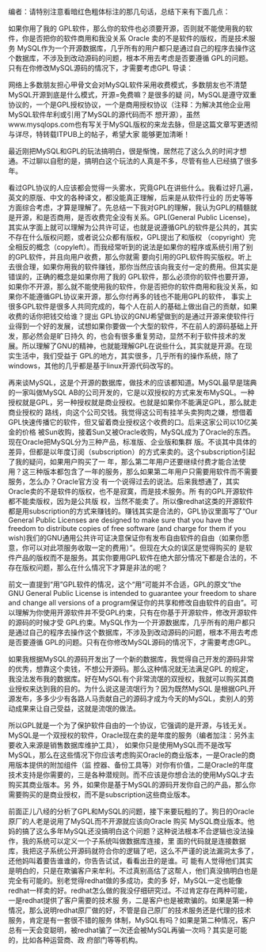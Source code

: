 编者：请特别注意看暗红色粗体标注的那几句话，总结下来有下面几点：

如果你用了我的 GPL软件，那么你的软件也必须要开源，否则就不能使用我的软件，你是否把你的软件商用和我没关系 Oracle 卖的不是软件的版权，而是技术服务 MySQL作为一个开源数据库，几乎所有的用户都只是通过自己的程序去操作这个数据库，不涉及到改动源码的问题，根本不用去考虑是否要遵循 GPL的问题。 只有在你修改MySQL源码的情况下，才需要考虑GPL 导读：

 网络上多数朋友担心甲骨文会对MySQL软件采用收费模式，多数朋友也不清楚MySQL开源到底是什么模式，开源=免费嘛？是很多的疑 问，MySQL是遵守双重协议的，一个是GPL授权协议，一个是商用授权协议（注释：为解决其他企业用MySQL软件牟利或引用了MySQL的源代码而不 想开源），虽然www.mysqlops.com也有写关于MySQL版权的来龙去脉，但是这篇文章写更透彻与详尽，特转载ITPUB上的帖子，希望大家 能够更加清晰！

 最近刚把MySQL和GPL的玩法搞明白，很是惭愧，居然花了这么久的时间才想通。不过聊以自慰的是，搞明白这个玩法的人真是不多，尽管有些人已经搞了很多年。

 看过GPL协议的人应该都会觉得一头雾水，究竟GPL在讲些什么。我看过好几遍，英文的原版、中文的各种译文，都没能真正理解，后来是从软件行业的 历史等等方面综合考虑，才算是理解了。先总结一下我对GPL的理解，我认为GPL的精髓就是开源，和是否商用，是否收费完全没有关系。GPL(General Public License)， 其实从字面上就可以理解为公共许可证，也就是说遵循GPL的软件是公共的，其实不存在什么版权问题，或者说公众都有版权，GPL提出了和版权 （copyright）完全相反的概念（copyleft）。而我经常听到的说法是如果你的程序或系统引用了别的GPL软件，并且向用户收费，那么你就需 要向引用的GPL软件购买版权。听上去很合理，如果你用我的软件赚钱，那你当然应该向我支付一定的费用。但其实是错误的，正确的概念是如果你用了我的 GPL软件，那么必须你的软件也要开源，如果你不开源，那么就不能使用我的软件，你是否把你的软件商用和我没关系，如果你不能遵循GPL协议来开源，那么你付再多的钱也不能用GPL的软件， 事实上很多GPL软件是很多人共同完成的，每个人在前人的基础上做出自己的贡献，如果收费的话你把钱交给谁？提出 GPL协议的GNU希望做到的是通过开源来使软件行业得到一个好的发展，试想如果你要做一个大型的软件，不在前人的源码基础上开发，那必然会是旷日持久 的，也会有很多重复劳动，显然不利于软件技术的发展。所以理解了GNU的精神，也就能理解GPL在说些什么，其实就是开源。在现实生活中，我们受益于 GPL的地方，其实很多，几乎所有的操作系统，除了windows，其他的几乎都是基于linux开源代码改写的。

 再来谈MySQL，这是个开源的数据库，做技术的应该都知道。MySQL最早是瑞典的一家叫做MySQL AB的公司开发的，它是以双授权的方式来发布MySQL。一种授权就是GPL，另一种授权就是商业授权。也就是如果你不能满足GPL，那么就走商业授权的 路线，向这个公司交钱。我觉得这公司有挂羊头卖狗肉之嫌，想借着GPL快速传播它的软件，但又留着商业授权这个收费的口。后来这家公司以10亿美金的价格 被Sun收购，接着Sun又被Oracle收购，MySQL成为了Oracle的东西。现在Oracle把MySQL分为三种产品，标准版、企业版和集群 版。不谈其中具体的差异，但都是以年度订阅（subscription）的方式来卖的。这个subscription引起了我的疑问，如果用户购买了一 年，那么第二年用户还要继续付费才能合法使用？这三种版本都包含了一年的服务，那么如果第二年用户只需要用软件而不需要服务，怎么办？Oracle官方没 有一个说得过去的说法。后来我想通了，其实Oracle卖的不是软件的版权，也不是寂寞，而是技术服务。所 有的GPL开源软件都不能卖版权，因为是公共版 权，当然不能卖了。所以像redhat这类的开源软件都是用subscription的方式来赚钱的。赚钱其实是合法的，GPL协议里面写了“Our General Public Licenses are designed to make sure that you have the freedom to distribute copies of free software (and charge for them if you wish)我们的GNU通用公共许可证决意保证你有发布自由软件的自由（如果你愿意，你可以对此项服务收取一定的费用）”。但现在大众的误区是觉得购买的 是软件产品的版权而不是服务。其实你要用GPL软件在绝大部分情况下都是合法的，不存在版权问题，那么在什么情况下才算是非法的呢？

 前文一直提到“用”GPL软件的情况，这个“用”可能并不合适，GPL的原文“the GNU General Public License is intended to guarantee your freedom to share and change all versions of a program保证你的共享和修改自由软件的自由”。可以理解为你使用开源软件并不受GPL约束，只有在你基于开源软件，修改开源软件的源码的时候才受 GPL约束。MySQL作为一个开源数据库，几乎所有的用户都只是通过自己的程序去操作这个数据库，不涉及到改动源码的问题，根本不用去考虑是否要遵循 GPL的问题。只有在你修改MySQL源码的情况下，才需要考虑GPL。

 如果我根据MySQL的源码开发出了一个新的数据库，我觉得自己开发的源码非常的优秀，想靠这个卖钱，不想公开源码。那么这种情况就无法满足GPL 的规定，我没法发布我的数据库。好在MySQL有个非常流氓的双授权，我就可以购买其商业授权来达到我的目的。为什么说这是流氓行为？因为既然MySQL 是根据GPL开源发布，多多少少有各路人马贡献自己的源码才成为今天的MySQL，卖别人的劳动成果来让自己受益，这就是流氓的做法。

 所以GPL就是一个为了保护软件自由的一个协议，它强调的是开源，与钱无关。MySQL是一个双授权的软件，Oracle现在卖的是年度的服务（编者加注：另外主要收入来源是销售数据库维护工具）， 如果你只是使用MySQL而不是改写MySQL，那么在这些情况下你应该考虑购买Oracle的商业版本，一是Oracle的商用版本提供的附加组件（监 控器、备份工具等）对你有价值，二是Oracle的年度技术支持是你需要的，三是各种潜规则。而不应该是你想合法的使用MySQL才去购买其商业版本。另 外，如果你是基于MySQL的源码开发你自己的产品，那么你需要购买的是商业授权，而不是subscription这些商业版本。

 前面正儿八经的分析了GPL和MySQL的问题，接下来要玩粗的了。狗日的Oracle原厂的人老是说用了MySQL而不开源就应该向Oracle 购买 MySQL商业版本。他妈的搞了这么多年MySQL还没搞明白这个问题？这种说法根本不合逻辑也没法操作，我的系统可以定义一个子系统叫做数据库连接，里 面的代码就是连接数据库，我把这子系统公开源码就符合你的逻辑了吧，这么不严谨的说法漏洞太多了，还他妈叫着要告谁谁的，你告告试试，看看出丑的是谁。可 能有人觉得他们其实是明白的，只是在欺骗客户来牟利。不过真别高估了这帮人，他们真没搞明白也是完全有可能的。别老觉得redhat做的多成功，卖的多 好，MySQL一定也能像redhat一样卖的好。redhat怎么做的我没仔细研究过。不过肯定存在两种可能，一是redhat提供了客户需要的技术服 务，二是客户也是被欺骗的。如果是第一种情况，那么说明redhat原厂做的好，不管是自己原厂的技术服务还是代理的技术服务，肯定是有一套很不错的服务 体制，MySQL有吗？如果是第二种情况，客户总有一天会变聪明，被redhat骗了一次还会被MySQL再骗一次吗？其实是可能的，比如各种运营商、政 府部门等等机构。

